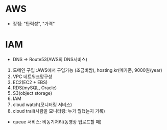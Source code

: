 # AWS
- 장점: "탄력성", "가격"

# IAM
- DNS -> Route53(AWS의 DNS서비스)
1. 도메인 구입 :AWS에서 구입가능 (조금비쌈), hosting.kr(메가존, 9000원/year)
2. VPC 네트워크망구성
3. EC2(EC2 + EBS)
4. RDS(mySQL, Oracle)
5. S3(object storage)
6. IAM
7. cloud watch(모니터링 서비스)
8. cloud trail(사람을 모니터링: 누가 뭘했는지 기록)

- queue 서비스: 비동기처리(동영상 업로드할 때)

